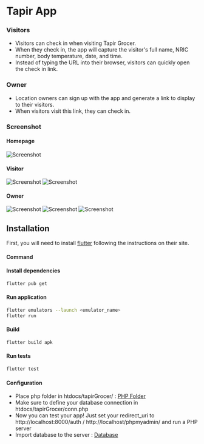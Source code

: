# Tapir App

### Visitors
- Visitors can check in when visiting Tapir Grocer.
- When they check in, the app will capture the visitor's full name, NRIC number, body temperature, date, and time.
- Instead of typing the URL into their browser, visitors can quickly open the check in link.

### Owner
- Location owners can sign up with the app and generate a link to display to their visitors.
- When visitors visit this link, they can check in.
### Screenshot
#### Homepage
![Screenshot](https://user-images.githubusercontent.com/32286860/100548922-ce2fcb80-32aa-11eb-9f22-7f438ec6c566.png)

#### Visitor
![Screenshot](https://user-images.githubusercontent.com/32286860/100548923-cec86200-32aa-11eb-9976-92365e1adde6.png) 
![Screenshot](https://user-images.githubusercontent.com/32286860/100548916-ca9c4480-32aa-11eb-9ea5-0b1264b1c0ef.png) 

#### Owner
![Screenshot](https://user-images.githubusercontent.com/32286860/100548924-cf60f880-32aa-11eb-86e4-f1c17e0419e8.png) 
![Screenshot](https://user-images.githubusercontent.com/32286860/100548926-cf60f880-32aa-11eb-972f-206cf64d70f2.png) 
![Screenshot](https://user-images.githubusercontent.com/32286860/100548921-ccfe9e80-32aa-11eb-9f1d-41fe20f66bb0.png) 

## Installation
First, you will need to install [flutter](https://flutter.dev/docs/get-started/install ) following the instructions on their site.
#### Command
#### Install dependencies

```sh
flutter pub get
```

#### Run application

```sh
flutter emulators --launch <emulator_name>
flutter run
```
#### Build

```sh
flutter build apk
```

#### Run tests

```sh
flutter test
```


#### Configuration
- Place  php folder in htdocs/tapirGrocer/ : [PHP Folder](https://github.com/Hana9JJANG/checkin-flutter-app/tree/main/tapirGrocer)
- Make sure to define your database connection in htdocs/tapirGrocer/conn.php 
- Now you can test your app! Just set your redirect_uri to http://localhost:8000/auth / http://localhost/phpmyadmin/ and run a PHP server 
- Import database to the server : [Database](https://github.com/Hana9JJANG/checkin-flutter-app/blob/main/tapirGrocer.sql)



